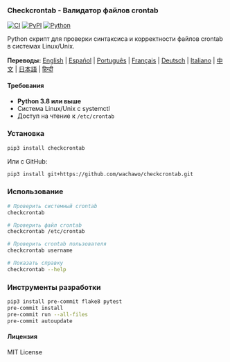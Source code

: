 ### Checkcrontab - Валидатор файлов crontab

[![CI](https://github.com/wachawo/checkcrontab/actions/workflows/ci.yml/badge.svg)](https://github.com/wachawo/checkcrontab/actions/workflows/ci.yml)
[![PyPI](https://img.shields.io/pypi/v/checkcrontab.svg)](https://pypi.org/project/checkcrontab/)
[![Python](https://img.shields.io/pypi/pyversions/checkcrontab.svg)](https://pypi.org/project/checkcrontab/)

Python скрипт для проверки синтаксиса и корректности файлов crontab в системах Linux/Unix.

**Переводы:** [English](../README.md) | [Español](README_ES.md) | [Português](README_PT.md) | [Français](README_FR.md) | [Deutsch](README_DE.md) | [Italiano](README_IT.md) | [中文](README_ZH.md) | [日本語](README_JA.md) | [हिन्दी](README_HI.md)

#### Требования

- **Python 3.8 или выше**
- Система Linux/Unix с systemctl
- Доступ на чтение к `/etc/crontab`

### Установка

```bash
pip3 install checkcrontab
```

Или с GitHub:

```bash
pip3 install git+https://github.com/wachawo/checkcrontab.git
```

### Использование

```bash
# Проверить системный crontab
checkcrontab

# Проверить файл crontab
checkcrontab /etc/crontab

# Проверить crontab пользователя
checkcrontab username

# Показать справку
checkcrontab --help
```

### Инструменты разработки

```bash
pip3 install pre-commit flake8 pytest
pre-commit install
pre-commit run --all-files
pre-commit autoupdate
```

#### Лицензия

MIT License
